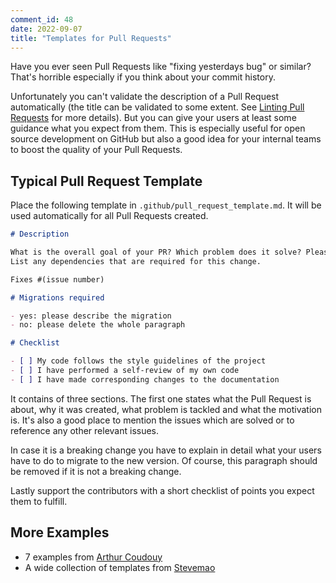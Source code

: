 ```yaml
---
comment_id: 48
date: 2022-09-07
title: "Templates for Pull Requests"
---
```

Have you ever seen Pull Requests like "fixing yesterdays bug" or similar? That's horrible especially if you think
about your commit history.

Unfortunately you can't validate the description of a Pull Request automatically (the title can be validated to some extent.
See [Linting Pull Requests](lint-pr.html) for more details). But you can give your users at least some guidance what you
expect from them. This is especially useful for open source development on GitHub but also a good idea for your internal
teams to boost the quality of your Pull Requests.

## Typical Pull Request Template

Place the following template in `.github/pull_request_template.md`. It will be used automatically for all Pull Requests created.

```markdown
# Description

What is the overall goal of your PR? Which problem does it solve? Please also include relevant motivation and context.
List any dependencies that are required for this change.

Fixes #(issue number)

# Migrations required

- yes: please describe the migration
- no: please delete the whole paragraph

# Checklist

- [ ] My code follows the style guidelines of the project
- [ ] I have performed a self-review of my own code
- [ ] I have made corresponding changes to the documentation
```

It contains of three sections. The first one states what the Pull Request is about, why it was created, what problem is
tackled and what the motivation is. It's also a good place to mention the issues which are solved or to reference any
other relevant issues.

In case it is a breaking change you have to explain in detail what your users have to do to migrate to the new version.
Of course, this paragraph should be removed if it is not a breaking change.

Lastly support the contributors with a short checklist of points you expect them to fulfill.

## More Examples

- 7 examples from [Arthur Coudouy](https://axolo.co/blog/p/part-3-github-pull-request-template)
- A wide collection of templates from [Stevemao](https://github.com/stevemao/github-issue-templates)
